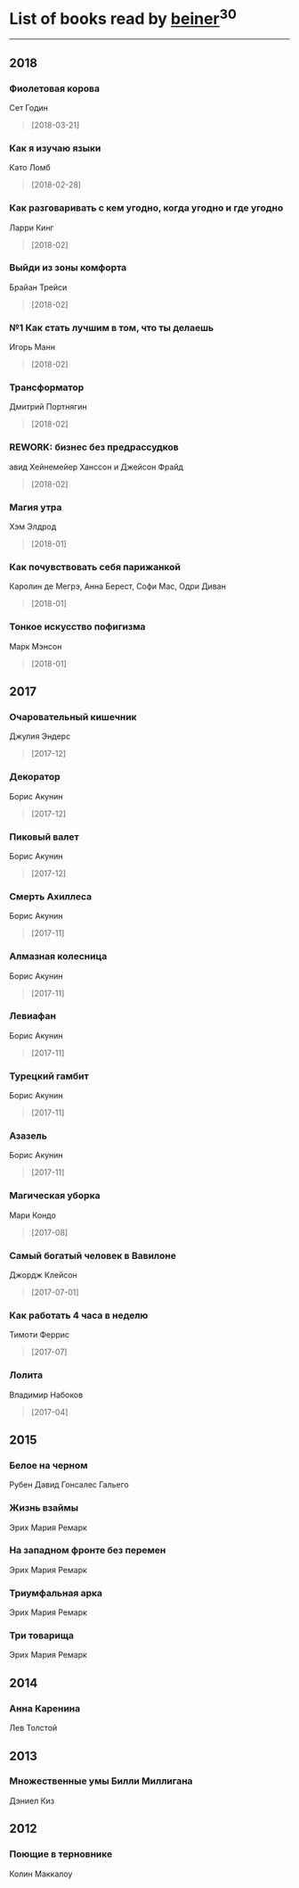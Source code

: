 # List of books read by [beiner](https://plus.google.com/118330474331574680123)<sup>30</sup>
---

## 2018

### Фиолетовая корова
Сет Годин
> [2018-03-21] 


### Как я изучаю языки
Като Ломб
> [2018-02-28] 


### Как разговаривать с кем угодно, когда угодно и где угодно
Ларри Кинг
> [2018-02] 


### Выйди из зоны комфорта
Брайан Трейси
> [2018-02] 


### №1 Как стать лучшим в том, что ты делаешь
Игорь Манн
> [2018-02] 


### Трансформатор
Дмитрий Портнягин
> [2018-02] 


### REWORK: бизнес без предрассудков
авид Хейнемейер Ханссон и Джейсон Фрайд
> [2018-02] 


### Магия утра
Хэм Элдрод
> [2018-01] 


### Как почувствовать себя парижанкой
Каролин де Мегрэ, Анна Берест, Софи Мас, Одри Диван
> [2018-01] 


### Тонкое искусство пофигизма
Марк Мэнсон
> [2018-01] 



## 2017

### Очаровательный кишечник
Джулия Эндерс
> [2017-12] 


### Декоратор
Борис Акунин
> [2017-12] 


### Пиковый валет
Борис Акунин
> [2017-12] 


### Смерть Ахиллеса
Борис Акунин
> [2017-11] 


### Алмазная колесница
Борис Акунин
> [2017-11] 


### Левиафан
Борис Акунин
> [2017-11] 


### Турецкий гамбит
Борис Акунин
> [2017-11] 


### Азазель
Борис Акунин
> [2017-11] 


### Магическая уборка
Мари Кондо
> [2017-08] 


### Самый богатый человек в Вавилоне
Джордж Клейсон
> [2017-07-01] 


### Как работать 4 часа в неделю
Тимоти Феррис
> [2017-07] 


### Лолита
Владимир Набоков
> [2017-04] 



## 2015

### Белое на черном
Рубен Давид Гонсалес Гальего


### Жизнь взаймы
Эрих Мария Ремарк


### На западном фронте без перемен
Эрих Мария Ремарк


### Триумфальная арка
Эрих Мария Ремарк


### Три товарища
Эрих Мария Ремарк



## 2014

### Анна Каренина
Лев Толстой



## 2013

### Множественные умы Билли Миллигана
Дэниел Киз



## 2012

### Поющие в терновнике
Колин Маккалоу



